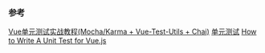 

### 参考
[Vue单元测试实战教程(Mocha/Karma + Vue-Test-Utils + Chai)](https://segmentfault.com/a/1190000012654035)
[单元测试](https://cn.vuejs.org/v2/guide/unit-testing.html)
[How to Write A Unit Test for Vue.js](https://scotch.io/tutorials/how-to-write-a-unit-test-for-vuejs)
